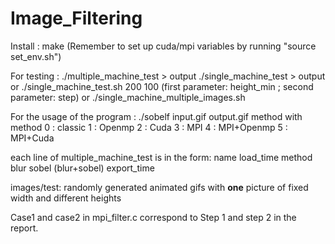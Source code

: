 # Image_Filtering

Install :
make (Remember to set up cuda/mpi variables by running "source set_env.sh")

For testing :
./multiple_machine_test > output
./single_machine_test > output
or ./single_machine_test.sh 200 100 (first parameter: height_min ; second parameter: step)
or ./single_machine_multiple_images.sh

For the usage of the program :
./sobelf input.gif output.gif method
with method
0 : classic
1 : Openmp
2 : Cuda
3 : MPI
4 : MPI+Openmp
5 : MPI+Cuda


each line of multiple_machine_test is in the form: name load_time method blur sobel (blur+sobel) export_time

images/test: randomly generated animated gifs with **one** picture of fixed width and different heights

Case1 and case2 in mpi_filter.c correspond to Step 1 and step 2 in the report.
